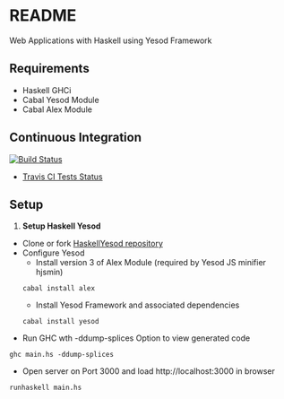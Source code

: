README
============

Web Applications with Haskell using Yesod Framework


Requirements
-------

* Haskell GHCi
* Cabal Yesod Module
* Cabal Alex Module


Continuous Integration
-------

[![Build Status](https://travis-ci.org/ltfschoen/HaskellYesod.svg?branch=master)](https://travis-ci.org/ltfschoen/HaskellYesod)
* [Travis CI Tests Status](https://travis-ci.org/ltfschoen/HaskellYesod)


Setup
-------

1. **Setup Haskell Yesod**
  * Clone or fork [HaskellYesod repository](https://github.com/ltfschoen/HaskellYesod)
  * Configure Yesod
    - Install version 3 of Alex Module (required by Yesod JS minifier hjsmin)
    ```
    cabal install alex
    ```
    - Install Yesod Framework and associated dependencies
    ```
    cabal install yesod
    ```
  * Run GHC wth -ddump-splices Option to view generated code
  ```
  ghc main.hs -ddump-splices
  ```
  * Open server on Port 3000 and load http://localhost:3000 in browser
  ```
  runhaskell main.hs
  ```